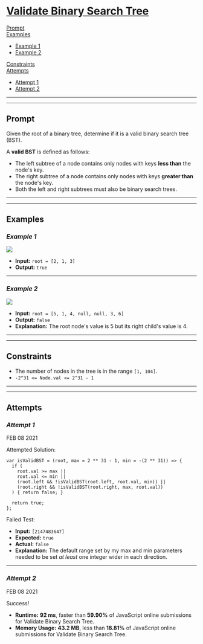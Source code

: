 # [**Validate Binary Search Tree**](https://leetcode.com/problems/validate-binary-search-tree/)

[Prompt](#prompt)  
[Examples](#examples)
- [Example 1](#example-1)  
- [Example 2](#example-2)  

[Constraints](#constraints)  
[Attempts](#attempts)  
- [Attempt 1](#attempt-1)  
- [Attempt 2](#attempt-2)  

---
---
## **Prompt**
Given the root of a binary tree, determine if it is a valid binary search tree (BST).

A **valid BST** is defined as follows:

- The left subtree of a node contains only nodes with keys **less than** the node's key.
- The right subtree of a node contains only nodes with keys **greater than** the node's key.
- Both the left and right subtrees must also be binary search trees.

---
---
## **Examples**

### *Example 1*
![](https://assets.leetcode.com/uploads/2020/12/01/tree1.jpg)

- **Input:** `root = [2, 1, 3]`  
- **Output:** `true`  

---
### *Example 2*
![](https://assets.leetcode.com/uploads/2020/12/01/tree2.jpg)

- **Input:** `root = [5, 1, 4, null, null, 3, 6]`  
- **Output:** `false`  
- **Explanation:** The root node's value is 5 but its right child's value is 4.

---
---
## **Constraints**
- The number of nodes in the tree is in the range `[1, 104]`.
- `-2^31 <= Node.val <= 2^31 - 1`

---
---
## **Attempts**

### *Attempt 1*
FEB 08 2021  

Attempted Solution:
```
var isValidBST = (root, max = 2 ** 31 - 1, min = -(2 ** 31)) => {
  if (
    root.val >= max || 
    root.val <= min ||
    (root.left && !isValidBST(root.left, root.val, min)) ||
    (root.right && !isValidBST(root.right, max, root.val))
  ) { return false; }

  return true;
};
```
Failed Test:
- **Input:** `[2147483647]`  
- **Expected:** `true`  
- **Actual:** `false`  
- **Explanation:**  The default range set by my max and min parameters needed to be set *at least* one integer wider in each direction.

---
### *Attempt 2*
FEB 08 2021  

Success!  

- **Runtime:** **92 ms**, faster than **59.90%** of JavaScript online submissions for Validate Binary Search Tree.  
- **Memory Usage:** **43.2 MB**, less than **18.81%** of JavaScript online submissions for Validate Binary Search Tree.